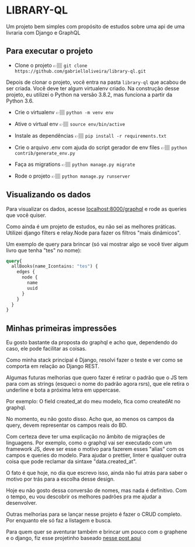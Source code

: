# LIBRARY-QL

Um projeto bem simples com propósito de estudos sobre uma api de uma livraria com Django e GraphQL

## Para executar o projeto

- Clone o projeto 👉🏽 ```git clone https://github.com/gabrielloliveira/library-ql.git```

Depois de clonar o projeto, você entra na pasta ```library-ql``` que acabou de ser criada. Você deve ter algum virtualenv criado. Na construção desse projeto, eu utilizei o Python na versão 3.8.2, mas funciona a partir da Python 3.6.

- Crie o virtualenv 👉🏽 ```python -m venv env```

- Ative o virtual env 👉🏽 ```source env/bin/active```

- Instale as dependências 👉🏽 ```pip install -r requirements.txt```

- Crie o arquivo .env com ajuda do script gerador de env files 👉🏽 ```python contrib/generate_env.py```

- Faça as migrations 👉🏽 ```python manage.py migrate```

- Rode o projeto 👉🏽 ```python manage.py runserver```

## Visualizando os dados

Para visualizar os dados, acesse [localhost:8000/graphql](http://localhost:8000/graphql) e rode as queries que você quiser. 

Como ainda é um projeto de estudos, eu não sei as melhores práticas. Utilizei django filters e relay.Node para fazer os filtros "mais dinâmicos".

Um exemplo de query para brincar (só vai mostrar algo se você tiver algum livro que tenha "tes" no nome):

```graphql
query{
  allBooks(name_Icontains: "tes") {
    edges {
      node {
        name
        uuid
      }
    }
  }
}
```

## Minhas primeiras impressões

Eu gosto bastante da proposta do graphql e acho que, dependendo do caso, ele pode facilitar as coisas. 

Como minha stack principal é Django, resolvi fazer o teste e ver como se comporta em relação ao Django REST.

Algumas futuras melhorias que quero fazer é retirar o padrão que o JS tem para com as strings (esqueci o nome do padrão agora rsrs), que ele retira o underline e bota a próxima letra em uppercase.

Por exemplo:
O field created_at do meu modelo, fica como createdAt no graphql.

No momento, eu não gosto disso. Acho que, ao menos os campos da query, devem representar os campos reais do BD.

Com certeza deve ter uma explicação no âmbito de migrações de linguagens. Por exemplo, como o graphql vai ser executado com um framework JS, deve ser esse o motivo para fazerem esses "alias" com os campos e queries do modelo. Para ajudar o prettier, linter e qualquer outra coisa que pode reclamar da sintaxe "data.created_at".

O fato é que hoje, no dia que escrevo isso, ainda não fui atrás para saber o motivo por trás para a escolha desse design.

Hoje eu não gosto dessa conversão de nomes, mas nada é definitivo. Com o tempo, eu vou descobrir os melhores padrões pra me ajudar a desenvolver.

Outras melhorias para se lançar nesse projeto é fazer o CRUD completo. Por enquanto ele só faz a listagem e busca.

Para quem quer se aventurar também e brincar um pouco com o graphene e o django, fiz esse projetinho baseado [nesse post aqui](https://docs.graphene-python.org/projects/django/en/latest/tutorial-relay/)